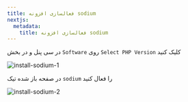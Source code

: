 ```yaml
---
title: فعالسازی افزونه sodium
nextjs:
  metadata:
    title: فعالسازی افزونه sodium
---
```


در سی پنل و در بخش `Software` روی `Select PHP Version` کلیک کنید

![install-sodium-1](/install-sodium-1.png)

در صفحه باز شده تیک `sodium` را فعال کنید

![install-sodium-2](/install-sodium-2.png)
